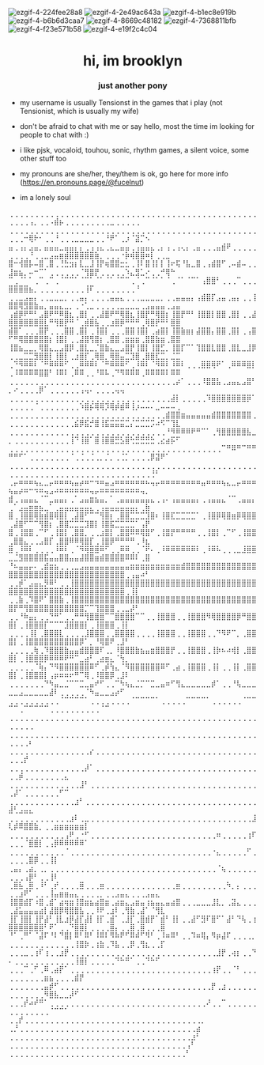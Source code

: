![ezgif-4-224fee28a8](https://github.com/Maplleshade/Maplleshade/assets/170375864/3c5079df-3588-40b6-afe5-b77d9d4f4c89) ![ezgif-4-2e49ac643a](https://github.com/Maplleshade/Maplleshade/assets/170375864/c1fc8925-025a-46e2-9b79-50f93bed404e) ![ezgif-4-b1ec8e919b](https://github.com/Maplleshade/Maplleshade/assets/170375864/4a0bcb7e-69b6-46d7-b88c-ba43ce3105ee) ![ezgif-4-b6b6d3caa7](https://github.com/Maplleshade/Maplleshade/assets/170375864/92269fce-1d8f-46c0-8f3c-5dee1e257473) ![ezgif-4-8669c48182](https://github.com/Maplleshade/Maplleshade/assets/170375864/ba8bfd66-e1bd-4120-8049-5d35f4c5be3b) ![ezgif-4-7368811bfb](https://github.com/Maplleshade/Maplleshade/assets/170375864/dfed400f-370b-4354-8f16-6e05710000f3) ![ezgif-4-f23e571b58](https://github.com/Maplleshade/Maplleshade/assets/170375864/ac30167d-3105-4c58-b058-0d50f33550ff) ![ezgif-4-e19f2c4c04](https://github.com/Maplleshade/Maplleshade/assets/170375864/d89e737f-8121-495b-84f8-d7e7ddb056bf)









<h1 align="center">hi, im brooklyn</h1>
<h3 align="center">just another pony</h3>

- my username is usually Tensionst in the games that i play (not Tensionist, which is usually my wife) 

- don't be afraid to chat with me or say hello, most the time im looking for people to chat with :) 

- i like pjsk, vocaloid, touhou, sonic, rhythm games, a silent voice, some other stuff too

- my pronouns are she/her, they/them is ok, go here for more info (https://en.pronouns.page/@fucelnut)

- im a lonely soul 


⢀⢀⢀⢀⢀⢀⢀⢀⢀⢀⢀⢀⢀⢀⢀⢀⢀⢀⢀⢀⢀⢀⢀⢀⢀⢀⢀⢀⢀⢀⢀⢀⢀⢀⢀⢀⢀⢀⢀⢀⢀⢀⢀⢀⢀⢀⢀⢀⢀⢀⢀⢀⢀⢠⡀⢀⢀⠠⣾⡦⢀⢀⢀⢀⢀⢀⢀⢀⢀⣀⢀⢀⢀⢀⢀
⢀⢀⢀⢀⢀⢀⢀⢀⢀⢀⢀⢀⢀⢀⢀⢀⢀⢀⢀⢀⢀⢀⢀⢀⢀⢀⢀⢀⢀⢀⢀⢀⢀⢀⢀⢀⢀⢀⢀⢀⢀⢀⢀⢀⢀⢀⢀⢀⢀⢀⢀⢀⠒⢿⠗⠂⢀⢀⠘⢀⢀⢀⣀⣀⣀⣀⢀⢀⠘⠟⠁⢀⡰⠈⣽⡉⠢
⣤⢀⢠⡄⣠⣤⡀⣤⣤⣤⣀⣤⣤⡄⡄⢀⢠⢠⣄⢀⣄⣀⣤⣤⢀⢠⣤⣤⣄⢀⡄⢠⢀⢠⢄⡄⢀⣤⢀⢀⢀⣤⣾⠟⢀⢀⢀⢀⢀⢀⢀⢀⢀⠘⢀⢀⣀⣠⣤⣶⣾⣿⣿⣿⣿⣿⣷⡀⢀⢀⢀⠐⡷⢾⣿⣿⠶⡇⢀⢀⣀
⣿⠒⢺⣿⡧⠤⣿⢀⣿⢀⢘⣓⣲⡆⣇⣀⣸⢸⡟⢶⣿⣿⣒⣂⢀⢸⠇⣿⢸⡇⡇⢸⠖⢯⠘⣧⣀⣿⢀⢠⣾⣿⠋⢀⠤⣾⠤⢀⢀⣸⣶⣦⡀⠤⠒⠉⠁⢀⢀⢀⢀⢀⢀⠈⢻⣿⡟⢀⢀⢀⢀⢀⠱⣄⣻⣁⠔⢀⢀⠚⢿⠓
⠉⢀⠈⠁⠁⢀⠉⢀⠉⢀⠈⠉⠉⠁⠈⠉⠁⠈⠁⠈⠁⠈⠉⠉⢀⠈⢀⠉⠈⠁⠁⠈⢀⠈⠁⠈⠉⠁⢠⣿⣿⠃⢀⢀⢀⠉⢀⢀⢀⣿⣿⣿⣿⣦⡀⢀⢀⢀⢀⢀⢀⢀⢀⢀⢸⠏⢀⢀⢀⢀⢀⢀⢀⢀⠘
⢀⢀⣀⣠⣤⡄⢀⢀⣀⣀⣀⡀⢀⢀⣤⡄⢀⢀⢀⢀⣤⣤⣄⢀⢀⢀⣀⣀⣀⣀⡀⢀⢀⣤⣤⣤⡄⢠⣾⣿⡏⣠⣤⢀⣤⡄⢀⢀⢸⣿⣿⢿⣻⣿⣷⣤⡀⣤⣤⣄⣀⡀⢀⠐⢁⣀⢀⢀⢀⢀⢀⣀⣀⣀⣀⢀⣠⣤⣤⣤⢀⣠⣤
⢠⣾⡿⠟⠛⠃⣠⣿⠟⠛⠿⣿⣆⢀⣿⡇⢀⢀⣼⣿⠟⠛⢿⣿⣆⢸⣿⡟⠛⢿⣿⡆⢸⣿⡟⠛⠃⢸⣿⣿⡇⣿⣿⢀⣿⡇⢀⢀⣼⣿⣿⣿⣿⣿⣿⣿⣇⠛⢻⣿⡟⠛⠈⢀⣾⣿⣧⢀⢀⣰⣿⡿⠛⠛⠛⢀⢿⣿⡟⠛⠃⣿⣿
⣾⣿⠁⢀⢀⢀⣿⡟⢀⢀⢀⣿⣿⢀⣿⡇⢀⢸⣿⡇⢀⢀⢀⣿⣿⢸⣿⡇⢀⣴⣿⡇⢸⣿⣷⣶⡆⣼⣿⣿⡄⣿⣿⢀⣿⡇⢀⢠⣿⠋⠛⢿⣿⣿⣿⣿⣿⡆⢸⣿⡇⢀⢀⣼⣿⢻⣿⡆⢀⣿⣿⢀⣶⣶⣶⢀⣿⣿⣷⣶⢀⣿⣿
⢸⣿⣦⣀⣀⡀⢿⣿⣄⣀⣠⣿⡿⢀⣿⣇⣀⡈⣿⣷⣄⣀⣠⣿⡟⢸⣿⡇⢸⣿⣋⡀⢸⣿⡏⠉⠁⢹⣿⣿⣇⣿⣿⢀⣿⣇⣀⣸⡿⢀⢀⣀⣉⣉⣻⣿⣿⡇⢸⣿⡇⢀⣰⣿⡏⢀⢿⣿⡀⢿⣿⣤⣉⣹⣿⢀⣿⣿⣏⣉⡀⣈⣉
⢀⠙⠻⠿⠿⠇⠈⠛⠿⠿⠿⠋⢀⢀⠿⠿⠿⠇⠈⠛⠿⠿⠿⠋⢀⠸⠿⠇⠈⠻⠿⠇⠸⠿⠇⢀⢀⢀⣿⣿⢿⠟⠁⢀⠿⠿⠿⣿⡇⢀⠸⠿⠿⠿⠿⣿⣿⠃⠸⠿⠇⢀⠿⠿⢀⢀⠘⠿⠧⢀⠙⠻⠿⠿⠿⢀⠿⠿⠿⠿⠇⠿⠿
⢀⢀⢀⢀⢀⢀⢀⢀⢀⢀⢀⢀⢀⢀⢀⢀⢀⢀⢀⢀⢀⢀⢀⢀⢀⢀⢀⢀⢀⢀⢀⢀⢀⡴⠁⢀⢀⢀⠸⣿⣿⣧⢀⣠⣤⣄⣠⣿⠃⡀⠔⢀⢀⢀⢀⡿⠁⢀⢀⢀⢀⢀⢀⢠⢤⠄⢀⢀⢀⢀⢤⢤
⢀⢀⢀⢀⢀⢀⢀⢀⢀⢀⢀⢀⢀⢀⢀⢀⢀⢀⢀⢀⢀⢀⢀⢀⢀⢀⢀⢀⢀⢀⢀⢀⣼⡇⢀⢀⢀⢀⢀⠹⣿⣿⣿⣿⣿⣿⣿⡿⠁⢀⢀⢀⢀⢀⠈⢀⢀⢀⢀⢀⢀⢀⢀⠱⣿⡮⢿⢿⡹⢿⡾⣾⠿⢸⡰⠤⠤⠄⣀⠤⠤⠤⢀
⢀⢀⢀⢀⢀⢀⢀⢀⢀⢀⢀⢀⢀⢀⢀⢀⢀⢀⢀⢀⢀⢀⢀⢀⢀⢀⢀⢀⢀⢀⢀⣾⣿⣿⣶⣤⣤⣤⣤⣤⣾⣿⣿⣿⣿⣿⣿⣿⢀⢀⢀⢀⢀⢀⢀⢀⢀⢀⢀⢀⢀⢀⣮⡿⣯⡚⣿⢸⣯⣭⣭⣭⣉⡌⣉⣉⣉⡩⠴⠫⠉⢹⣇
⢀⢀⢀⢀⢀⢀⢀⢀⢀⢀⢀⢀⢀⢀⢀⢀⢀⢀⢀⢀⢀⢀⢀⢀⢀⢀⢀⢀⢀⢀⢀⠘⠻⠿⠿⠿⠟⠛⠉⠁⢀⢻⣿⣿⣿⣿⣿⣧⣀⡀⢀⢀⢀⢀⢀⢀⢀⢀⢀⢀⢀⢸⠙⢸⣿⠁⣿⢸⣿⣿⣛⣣⣿⢓⣛⣛⣛⣓⢀⣔⣴⡯⠋
⢀⢀⢀⢀⢀⢀⢀⢀⢀⢀⢀⢀⢀⢀⢀⢀⢀⢀⢀⢀⢀⢀⢀⢀⢀⢀⢀⢀⢀⢀⢀⢀⢀⢀⢀⢀⢀⢀⢀⢀⢀⢀⠉⠛⠿⠛⠉⠛⠛⠛⠛⠋⠁⢀⢀⢀⢀⢀⢀⢀⢀⠈⢀⢈⢀⢈⢀⡀⡈⡀⢀⢈⡁⢀⢀⢀⢀⡿⣽⠟⠁
⢀⢀⢀⢀⢀⢀⢀⢀⢀⢀⢀⢀⢀⢀⢀⢀⢀⢀⢀⢀⢀⢀⢀⢀⢀⢀⢀⢀⢀⢀⢀⢀⢀⢀⢀⢀⢀⢀⢀⢀⢀⢀⢀⢀⢀⢀⢀⢀⢀⢀⢀⢀⢀⢀⢀⢀⢀⢀⢀⢀⢀⢀⢀⢀⢀⢀⢀⢀⢀⢀⢀⢀⢀⢀⢀⢀⢀⢘⠃
⢀⡤⠶⠶⠶⢦⣄⣀⡤⠶⠶⠶⢦⣤⡴⠶⠒⠲⠶⣤⣠⠶⠶⠶⠶⠶⠶⠦⢤⡤⠶⠶⠶⠶⠶⠶⠶⠶⣤⠶⠶⠶⢦⣄⣀⡤⠶⠶⠶⢦⣤⡴⠶⠒⠲⠶⢤⣠⠴⠶⠶⠶⠶⠶⠶⢤⡤⠶⠶⠶⠶⠶⠶⠶⠶⢤⡀
⣾⢀⢠⣤⣤⣄⠈⠉⣀⣤⣤⡄⢀⠁⣠⣤⣶⣦⣤⡀⠁⢀⣤⣤⣤⣤⣤⣤⣄⢀⢠⠄⢠⣤⣤⣤⣤⡄⢀⢠⣤⣤⣄⠈⠉⢀⣤⣤⡄⢀⠁⣠⣤⣶⣶⣦⣀⠁⢀⣤⣤⣤⣤⣤⣤⣄⢀⢠⣤⣤⣤⣤⣤⣤⡄⢀⣷
⣿⢀⢸⣿⣿⢿⣷⣾⣿⢿⣿⡇⢀⣼⣿⠋⠉⠉⢻⣿⡆⢀⣿⣿⣉⣉⣉⣹⣿⠆⢸⣿⣏⣉⣉⣉⣉⠁⢀⢸⣿⡿⢿⣿⣶⡿⢿⣿⣿⢀⣼⣿⠋⠉⠉⢻⣿⡆⢀⣿⣿⣉⣉⣉⣹⣿⡇⢸⣿⣯⣉⣉⣉⣉⠁⢠⡟
⣿⢀⢸⣿⣿⢀⠉⠋⢀⢸⣿⡇⢀⣿⣿⡀⢀⢀⣰⣿⡇⢀⣿⣿⠿⠿⢿⣿⠋⢀⢸⣿⡟⠛⠛⠛⠛⢀⢀⢸⣿⡇⢀⠉⠋⢀⢸⣿⣿⢀⣿⣿⣄⢀⢀⣠⣿⡏⢀⣿⣿⠿⠿⢿⣿⡏⢀⢸⣿⡿⠛⠛⠛⠛⢀⠸⣆
⣿⢀⠸⠿⠇⢀⢀⢀⢀⠸⠿⠇⢀⠈⠻⢿⣿⣿⠿⠋⢀⢀⠿⠿⢀⢀⠈⠟⠄⢀⠸⠿⠿⠿⠿⠿⠿⠇⢀⠸⠿⠧⢀⢀⢀⣀⣸⣿⣿⣀⣈⣻⣿⣿⣿⣿⣯⣤⣤⣿⣿⣤⣤⣼⣿⣿⣶⣾⣿⣿⣿⣿⠿⠿⠇⢀⣿
⠘⠦⣤⣤⡤⠄⢀⣾⣶⣦⢀⢀⢀⣀⣠⣤⣤⣤⣤⣤⣤⣤⣤⣤⣶⣶⣶⣶⣶⣶⣶⣶⣶⣶⣾⣿⣿⣿⣿⣿⣿⣿⣿⣿⣿⣿⣿⣿⣿⣿⣿⣿⣿⣿⣿⣿⣿⣿⣿⣿⣿⣿⣿⣿⣿⣿⣿⣿⣿⣿⣿⣿⢀⢠⣤⠴⠃
⢀⢀⡾⠁⣠⣤⣄⡻⠿⠃⢀⢀⢸⣿⣿⣿⣿⣿⣿⣿⣿⣿⣿⣿⣿⣿⣿⣿⣿⣿⣿⣿⣿⣿⣿⣿⣿⣿⣿⣿⣿⣿⣿⣿⣿⣿⣿⣿⣿⣿⣿⣿⣿⣿⣿⣿⣿⣿⣿⣿⣿⣿⣿⣿⣿⣿⣿⣿⣿⣿⣿⣿⢀⢸⡇
⢀⢀⣷⢀⠹⣿⠟⠁⣿⣿⣷⢀⢸⣿⣿⣿⣿⣿⣿⣿⣿⣿⣿⣿⣿⣿⣿⣿⣿⣿⣿⣿⣿⣿⣿⣿⣿⣿⣿⣿⣿⣿⣿⣿⣿⣿⣿⣿⣿⣿⡟⠛⢻⣿⣿⣿⣿⣿⣿⣿⣿⣿⣿⣿⡉⠉⢹⣿⣿⣿⢀⢀⣀⡼⠃
⢀⢀⠘⠷⣤⡄⢀⢀⠙⠛⠁⢀⢀⠛⠛⢻⣿⣿⣿⠉⠉⣿⣿⣿⣿⠉⠉⢀⢀⢸⣿⣿⣿⢀⢀⢸⣿⣿⣿⠻⢿⣿⣿⣿⣿⡿⠛⣿⣿⣿⡇⢀⢸⣿⣿⣿⡏⠉⠉⠉⣹⣿⣿⣿⡇⢀⢸⣿⣿⣿⢀⢸⡇
⢀⢀⢀⢀⢸⡇⢀⣿⣿⣿⣇⢀⢀⢀⢀⣸⣿⣿⣿⢀⢀⣿⣿⣿⣿⢀⢀⢀⢀⢸⣿⣿⣿⢀⢀⢸⣿⣿⣿⢀⢀⠙⠻⠟⠉⡀⢀⣿⣿⣿⡇⢀⢸⣿⣿⣿⣿⣿⣿⣿⣿⣿⣿⡿⠁⡀⠘⢿⣿⠟⢀⣸⠃
⢀⢀⢀⢀⢀⢷⢀⠹⣿⣿⣿⣷⣤⣤⣾⣿⣿⣿⠏⢀⡀⠸⣿⣿⣿⣷⣦⣤⣶⣿⣿⣿⡟⢀⢀⢸⣿⣿⣿⢀⢸⡷⠦⠴⢾⡇⢀⣿⣿⣿⡇⢀⢸⣿⣿⣿⡿⠿⠿⠿⠟⠛⠉⣀⣴⠃⢀⣴⣶⣄⠈⢳⡀
⢀⢀⢀⢀⢀⠈⢷⡄⠙⠻⣿⣿⣿⣿⣿⣿⠿⠋⢀⡾⢳⣄⠈⠻⣿⣿⣿⣿⣿⣿⠿⠋⢀⣴⢀⢸⣿⣿⣿⢀⢸⡇⢀⢀⢸⡇⢀⣿⣿⣿⡇⢀⢸⣿⣿⣿⡇⢠⡶⠶⠶⠖⠛⠉⢿⢀⠸⣿⣿⡿⢀⣸⠇
⢀⢀⢀⢀⢀⢀⢀⠙⠳⣤⣀⣈⠉⠉⣉⣀⣤⠞⠋⢀⢀⠉⠳⢦⣄⣈⡉⠉⣉⣀⣤⠶⠋⢻⣄⣀⣀⣀⣀⣀⡾⠁⢀⢀⠘⢧⣀⣀⣀⣀⣀⣠⣀⣀⣀⣀⣀⣼⠇⢀⢀⢀⢀⢀⠈⠳⣤⣀⣀⣠⡴⠋
⢀⢀⢀⢀⢀⢀⢀⢀⢀⢀⠈⠉⠉⠉⠉⠁⢀⢀⢀⢀⢀⢀⢀⢀⠈⠉⠉⠉⠉⠁⢀⢀⢀⢀⢀⠉⠉⠉⠉⠁⢀⢀⢀⢀⢀⢀⠈⠉⠉⠉⠉⢀⠉⠉⠉⠉⠉⢀⢀⢀⢀⢀⢀⢀⢀⢀⢀⠈⠉
⢀⢀⢀⢀⢀⢀⢀⢀⢀⢀⢀⢀⢀⢀⢀⢀⢀⢀⢀⢀⢀⢀⢀⢀⢀⢀⢀⢀⢀⢀⢀⢀⢀⢀⢀⢀⢀⢀⢀⢀⢀⢀⢀⢀⢀⢀⢀⢀⢀⢀⢀⢀⢀⢀
⢀⢀⢀⢀⢀⢀⢀⢀⢀⢀⢀⢀⢀⢀⢀⢀⢀⢀⢀⢀⢀⢀⢀⢀⢀⢀⢀⢀⢀⢀⢀⢀⢀⢀⢀⢀⢀⢀⢀⢀⢀⢀⢀⢀⢀⢀⢀⢀⢀⢀⢀⢀⢀⠆
⢀⢀⢀⢀⢀⢀⢀⢀⢀⢀⢀⢀⢀⢀⢀⢀⡔⢀⢀⢀⢀⢀⢀⢀⢀⢀⢀⢀⢀⢀⢀⢀⢀⢀⢀⢀⢀⢀⢀⢀⢀⢀⢀⢀⢀⢀⢀⢀⢀⢀⢀⢀⡞
⢀⢀⢀⢀⢀⢀⢀⢀⢀⢀⢀⢀⢀⢀⢀⡼⠁⢀⢀⢀⢀⢀⢀⢀⢀⢀⢀⢀⢀⢀⢀⢀⢀⢀⢀⢀⢀⢀⢀⢀⢀⢀⢀⢀⢀⢀⢀⢀⢀⢀⢀⡾⢀⢀⢀⢀⢀⢀⢀⢀⣄
⢀⢀⢀⢀⢀⢀⢀⢀⢀⢀⢀⢀⢀⢀⣸⠃⢀⢀⢀⢀⢀⢀⢀⢀⢀⢀⢀⢀⢀⢀⢀⢀⢀⢀⢀⢀⢀⢀⢀⢀⢀⢀⢀⢀⢀⢀⢀⢀⢀⢀⡼⠁⢀⢀⢀⢀⢀⢀⢀⠋⠉
⢀⢀⢀⢀⢀⢀⢀⢀⢀⢀⢀⢀⢀⣰⠃⢀⢀⢀⢀⢀⢀⢀⢀⢀⢀⢀⢀⢀⢀⢀⢀⢀⢀⢀⢀⢀⢀⢀⢀⢀⢀⢀⢀⢀⢀⢀⢀⢀⢀⣼⢃⣠⣤⣄
⢀⢀⢀⢀⢀⢀⢀⢀⢀⢀⢀⢀⣰⠇⢀⣀⢀⢀⢀⢀⢀⢀⢀⢀⢀⢀⢀⢀⢀⢀⢀⢀⢀⢀⢀⢀⢀⢀⢀⢀⢀⢀⢀⢀⢀⢀⢀⢀⣸⢇⡾⠿⣿⣿⣷⡀⢀⢀⣶⣶⣶⣶⣶⣶⡇
⢀⢀⢀⢀⢀⢀⢀⢀⢀⢀⢀⢠⠟⢀⠐⠋⢀⢀⢀⢀⢀⢀⢀⢀⢀⢀⢀⢀⢀⢀⢀⢀⢀⢀⢀⢀⢀⢀⢀⢀⢀⠶⢀⢀⢀⢀⢀⢰⠏⢀⢀⢀⠈⣿⣿⡇⢀⢠⡿⠿⠿⠿⠿⠿⠁
⢀⢀⢀⢀⢀⢀⢀⢀⢀⢀⢀⠈⢀⢀⢀⢀⢀⢀⢀⢀⢀⢀⢀⢀⢀⢀⢀⢀⢀⢀⢀⢀⢀⢀⢀⢀⢀⢀⢀⢀⠐⣄⢀⢀⢀⢀⢀⠋⢀⢀⢀⢀⢀⣿⡿⢀⢀⢸⡇
⢀⣤⡄⢀⣴⡀⢀⡀⢀⢀⢀⢀⢀⢀⢀⢀⢀⢀⢀⢀⢀⢀⢀⢀⢀⢀⢀⢀⢀⢀⢀⢀⢀⢀⢀⢀⢀⢀⢀⢀⢀⠈⢦⢀⢀⢀⢀⢀⢀⢀⢀⢀⢠⡿⠃⢀⢀⢸⠇
⢀⣿⣧⢀⣿⢀⠸⠃⢀⡞⢀⢀⢀⢀⣿⢀⢀⢀⣶⢀⢀⢀⢀⢀⢀⢀⢀⢀⢀⢀⢀⢀⢀⣶⢀⢀⢀⢀⢀⢀⢀⢀⢀⠳⡀⡄⢀⢀⢀⢀⢀⣰⠟⠁⢀⢀⢀⢸⣤⣶⣶⣤⣄⢀⢀⢀⢀⡀⢀⢀⣠⣤⣄⢀⢀⢀⣠⣤⣄
⢸⣿⣿⣾⡏⠰⣿⢀⣾⠁⣴⢶⣶⢸⣿⣶⣦⣴⣿⣶⢀⣴⣶⣄⣠⣶⣤⢰⣦⣤⣄⣤⣴⣿⢀⢀⢀⣀⣀⣀⣸⣇⡀⢀⣽⣄⢀⢀⢀⢀⣼⣥⣤⣤⣤⣴⡇⣼⣿⡿⢿⣿⣿⣧⢀⢀⠸⠟⢀⣰⠇⢀⢻⣷⢀⣼⠁⠈⢻⣇
⢸⡏⢸⣿⡇⢸⡟⣼⠃⢸⣇⣰⡿⣼⡏⣼⡇⢸⡏⢀⣾⠁⢀⣸⡏⢀⣿⣾⡟⠁⣾⠃⢸⡇⢀⢀⣼⠋⣻⠏⣿⠋⠁⣼⠃⠙⢧⢀⢰⣿⣿⣿⣿⣿⣿⣿⠃⠟⠁⢀⢀⠙⣿⣿⡇⢀⢀⢀⢀⣿⡄⢀⢀⣿⢀⣿⢀⢀⢀⣿
⠘⠁⢀⠛⠁⠈⣼⠏⠘⠇⠙⣿⡇⠿⠃⠿⠃⠸⠿⠇⠻⠷⠟⠋⠿⠾⠋⠻⠃⢀⠸⠶⠿⠃⢀⢀⠹⠶⢿⡄⠻⡶⣼⠏⢀⢀⢀⢀⡀⢀⢀⢀⢀⢀⢀⢀⢀⢀⢀⢀⢀⢀⢸⣿⡷⢀⢰⣷⢀⠹⣧⢀⢀⡿⢀⢻⣆⢀⢀⡏
⢀⢀⢀⣀⢀⢰⠏⢰⢀⢀⣰⡟⢀⢀⢀⢀⢀⢀⢀⢀⢀⢀⢀⢀⢀⢀⢀⢀⢀⢀⢀⢀⢀⢀⢀⢀⢀⢀⢀⢀⢀⣸⡟⢀⢴⡆⢀⢀⠙⠄⢀⢀⢀⢀⢀⢀⢀⢀⢀⢀⢀⢀⢸⣿⡇⢀⢀⢀⢀⢀⠙⠓⠛⠁⢀⢀⠙⠓⠋
⢀⢀⢀⠉⢀⠋⢀⠿⢀⣴⡟⠁⢀⢀⢀⢀⢀⢀⢀⢀⢀⢀⢀⢀⢀⢀⢀⢀⢀⢀⢀⢀⢀⢀⢀⢀⢀⢀⢀⢀⢰⡟⢀⢀⠈⠃⢀⢀⢀⢀⢀⢀⢀⢀⢀⢀⣶⣦⢀⢀⢀⢀⣾⡟
⢀⢀⢀⢀⢀⢀⢀⣤⡾⠋⢀⢀⢀⢀⢀⢀⢀⢀⢀⢀⢀⢀⢀⢀⢀⢀⢀⢀⢀⢀⢀⢀⢀⢀⢀⢀⢀⢀⢀⢀⡟⢀⣰⢀⢀⢀⢀⢀⢀⢀⢀⢀⢀⢀⢀⢀⠻⣿⣧⣀⣀⡼⠋
⢀⢀⢀⡞⠴⠞⠛⠁⢀⢀⢀⢀⢀⢀⢀⢀⢀⢀⢀⢀⢀⢀⢀⢀⢀⢀⢀⢀⢀⢀⢀⢀⢀⢀⢀⢀⢀⢀⢀⠜⢀⢀⠉⢀⢀⢀⢀⢀⢀⢀⢀⢀⢀⢀⢀⢀⢀⠈⠉⠉⠁
⢀⢀⡞⢀⢀⢀⢀⢀⢀⢀⢀⢀⢀⢀⢀⢀⢀⢀⢀⢀⢀⢀⢀⢀⢀⢀⢀⢀⢀⢀⢀⢀⢀⢀⢀⢀⢀⢀⡀
⢀⡘⢀⢀⢀⢀⢀⢀⢀⢀⢀⢀⢀⢀⢀⢀⢀⢀⢀⢀⢀⢀⢀⢀⢀⢀⢀⢀⢀⢀⢀⢀⢀⢀⢀⢀⢀⣴
⢀⢀⢀⢀⢀⢀⢀⢀⢀⢀⢀⢀⢀⢀⢀⢀⢀⢀⢀⢀⢀⢀⢀⢀⢀⢀⢀⢀⢀⢀⢀⢀⢀⢀⢀⢀⣰⠃
⢀⢀⢀⢀⢀⢀⢀⢀⢀⢀⢀⢀⢀⢀⢀⢀⢀⢀⢀⢀⢀⢀⢀⢀⢀⢀⢀⢀⢀⢀⢀⢀⢀⢀⢀⢠⠃
⢀⢀⢀⢀⢀⢀⢀⢀⢀⢀⢀⢀⢀⢀⢀⢀⢀⢀⢀⢀⢀⢀⢀⢀⢀⢀⢀⢀⢀⢀⢀⢀⢀⢀⢀⠃
